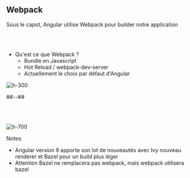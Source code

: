 <!-- .slide: class="two-column" -->

## Webpack
Sous le capot, Angular utilise Webpack pour builder notre application

<br/><br/>

-   Qu'est ce que Webpack ?
    -   Bundle en Javascript
    -   Hot Reload / webpack-dev-server
    -   Actuellement le choix par défaut d'Angular

![h-300](assets/images/school/architecture/webpack_logo.png)

##--##

<br/><br/>

![h-700](assets/images/school/architecture/build_exemple.png)

Notes:
-   Angular version 9 apporte son lot de nouveautés avec Ivy nouveau renderer et Bazel pour un build plus léger
-   Attention Bazel ne remplacera pas webpack, mais webpack utilisera bazel
